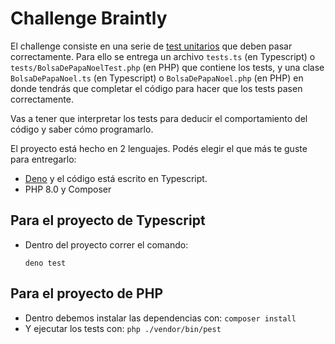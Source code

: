 # Challenge Braintly

El challenge consiste en una serie de [test unitarios](https://es.wikipedia.org/wiki/Prueba_unitaria#:~:text=En%20programaci%C3%B3n%2C%20una%20prueba%20unitaria,orientado%20a%20objetos%20una%20clase.) que deben pasar correctamente. Para ello se entrega un archivo `tests.ts` (en Typescript) o `tests/BolsaDePapaNoelTest.php` (en PHP) que contiene los tests, y una clase `BolsaDePapaNoel.ts` (en Typescript) o `BolsaDePapaNoel.php` (en PHP) en donde tendrás que completar el código para hacer que los tests pasen correctamente.

Vas a tener que interpretar los tests para deducir el comportamiento del código y saber cómo programarlo.

El proyecto está hecho en 2 lenguajes. Podés elegir el que más te guste para entregarlo:
* [Deno](https://deno.land/) y el código está escrito en Typescript.
* PHP 8.0 y Composer

## Para el proyecto de Typescript
* Dentro del proyecto correr el comando:

    ```deno test```
    
## Para el proyecto de PHP
* Dentro debemos instalar las dependencias con:
    ```composer install```
* Y ejecutar los tests con:
    ```php ./vendor/bin/pest```
